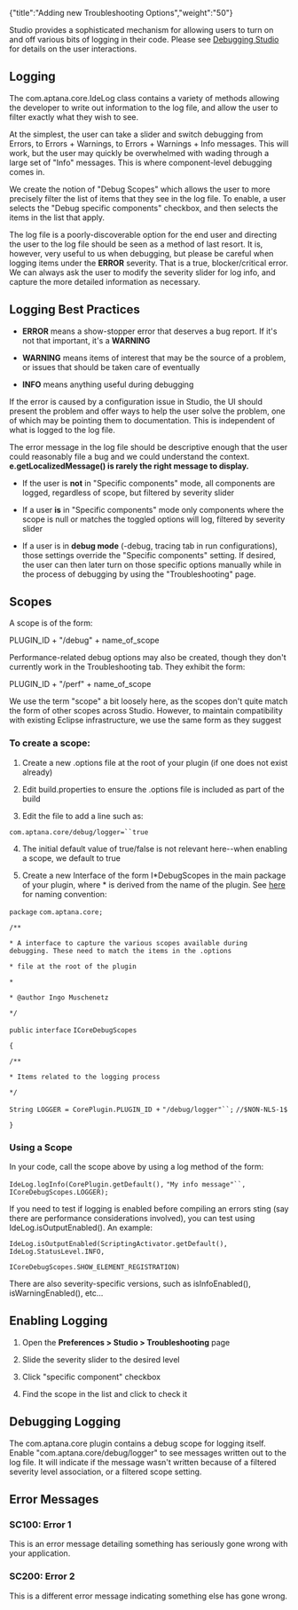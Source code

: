 {"title":"Adding new Troubleshooting Options","weight":"50"}

Studio provides a sophisticated mechanism for allowing users to turn on and off various bits of logging in their code. Please see [Debugging Studio](/docs/appc/Axway_Appcelerator_Studio/Axway_Appcelerator_Studio_Guide/Studio_Troubleshooting/Debugging_Studio/) for details on the user interactions.

## Logging

The com.aptana.core.IdeLog class contains a variety of methods allowing the developer to write out information to the log file, and allow the user to filter exactly what they wish to see.

At the simplest, the user can take a slider and switch debugging from Errors, to Errors + Warnings, to Errors + Warnings + Info messages. This will work, but the user may quickly be overwhelmed with wading through a large set of "Info" messages. This is where component-level debugging comes in.

We create the notion of "Debug Scopes" which allows the user to more precisely filter the list of items that they see in the log file. To enable, a user selects the "Debug specific components" checkbox, and then selects the items in the list that apply.

The log file is a poorly-discoverable option for the end user and directing the user to the log file should be seen as a method of last resort. It is, however, very useful to us when debugging, but please be careful when logging items under the **ERROR** severity. That is a true, blocker/critical error. We can always ask the user to modify the severity slider for log info, and capture the more detailed information as necessary.

## Logging Best Practices

* **ERROR** means a show-stopper error that deserves a bug report. If it's not that important, it's a **WARNING**

* **WARNING** means items of interest that may be the source of a problem, or issues that should be taken care of eventually

* **INFO** means anything useful during debugging


If the error is caused by a configuration issue in Studio, the UI should present the problem and offer ways to help the user solve the problem, one of which may be pointing them to documentation. This is independent of what is logged to the log file.

The error message in the log file should be descriptive enough that the user could reasonably file a bug and we could understand the context. **e.getLocalizedMessage() is rarely the right message to display.**

* If the user is **not** in "Specific components" mode, all components are logged, regardless of scope, but filtered by severity slider

* If a user **is** in "Specific components" mode only components where the scope is null or matches the toggled options will log, filtered by severity slider

* If a user is in **debug mode** (-debug, tracing tab in run configurations), those settings override the "Specific components" setting. If desired, the user can then later turn on those specific options manually while in the process of debugging by using the "Troubleshooting" page.


## Scopes

A scope is of the form:

PLUGIN\_ID + "/debug" + name\_of\_scope

Performance-related debug options may also be created, though they don't currently work in the Troubleshooting tab. They exhibit the form:

PLUGIN\_ID + "/perf" + name\_of\_scope

We use the term "scope" a bit loosely here, as the scopes don't quite match the form of other scopes across Studio. However, to maintain compatibility with existing Eclipse infrastructure, we use the same form as they suggest

### To create a scope:

1. Create a new .options file at the root of your plugin (if one does not exist already)

2. Edit build.properties to ensure the .options file is included as part of the build

3. Edit the file to add a line such as:

  `com.aptana.core/debug/logger=``true`

4. The initial default value of true/false is not relevant here--when enabling a scope, we default to true

5. Create a new Interface of the form I\*DebugScopes in the main package of your plugin, where \* is derived from the name of the plugin. See [here](/docs/appc/Axway_Appcelerator_Studio/Axway_Appcelerator_Studio_Guide/SDK/Source_Code_Conventions/) for naming convention:

  `package` `com.aptana.core;`

  `/**`

  `* A interface to capture the various scopes available during debugging. These need to match the items in the .options`

  `* file at the root of the plugin`

  `*`

  `* @author Ingo Muschenetz`

  `*/`

  `public`  `interface` `ICoreDebugScopes`

  `{`

  `/**`

  `* Items related to the logging process`

  `*/`

  `String LOGGER = CorePlugin.PLUGIN_ID +` `"/debug/logger"``;` `//$NON-NLS-1$`

  `}`


### Using a Scope

In your code, call the scope above by using a log method of the form:

`IdeLog.logInfo(CorePlugin.getDefault(),` `"My info message"``, ICoreDebugScopes.LOGGER);`

If you need to test if logging is enabled before compiling an errors sting (say there are performance considerations involved), you can test using IdeLog.isOutputEnabled(). An example:

`IdeLog.isOutputEnabled(ScriptingActivator.getDefault(), IdeLog.StatusLevel.INFO,`

`ICoreDebugScopes.SHOW_ELEMENT_REGISTRATION)`

There are also severity-specific versions, such as isInfoEnabled(), isWarningEnabled(), etc...

## Enabling Logging

1. Open the **Preferences > Studio > Troubleshooting** page

2. Slide the severity slider to the desired level

3. Click "specific component" checkbox

4. Find the scope in the list and click to check it


## Debugging Logging

The com.aptana.core plugin contains a debug scope for logging itself. Enable "com.aptana.core/debug/logger" to see messages written out to the log file. It will indicate if the message wasn't written because of a filtered severity level association, or a filtered scope setting.

## Error Messages

### SC100: Error 1

This is an error message detailing something has seriously gone wrong with your application.

### SC200: Error 2

This is a different error message indicating something else has gone wrong.
